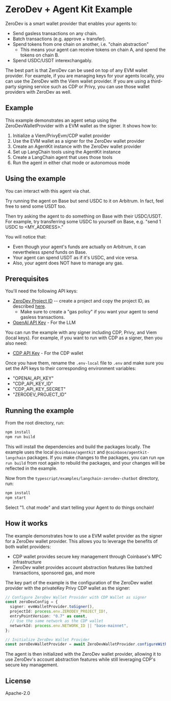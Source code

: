 # ZeroDev + Agent Kit Example

ZeroDev is a smart wallet provider that enables your agents to:

- Send gasless transactions on any chain.
- Batch transactions (e.g. approve + transfer).
- Spend tokens from one chain on another, i.e. "chain abstraction"
  - This means your agent can receive tokens on chain A, and spend the tokens on chain B.
- Spend USDC/USDT interexchangably.

The best part is that ZeroDev can be used on top of any EVM wallet provider.  For example, if you are managing keys for your agents locally, you can use the ZeroDev with the Viem wallet provider.  If you are using a third-party signing service such as CDP or Privy, you can use those wallet providers with ZeroDev as well.

## Example

This example demonstrates an agent setup using the ZeroDevWalletProvider with a EVM wallet as the signer. It shows how to:

1. Initialize a Viem/PrivyEvm/CDP wallet provider
2. Use the EVM wallet as a signer for the ZeroDev wallet provider
3. Create an AgentKit instance with the ZeroDev wallet provider
4. Set up LangChain tools using the AgentKit instance
5. Create a LangChain agent that uses those tools
6. Run the agent in either chat mode or autonomous mode

## Using the example

You can interact with this agent via chat.

Try running the agent on Base but send USDC to it on Arbitrum.  In fact, feel free to send some USDT too.

Then try asking the agent to do something on Base with their USDC/USDT.  For example, try transferring some USDC to yourself on Base, e.g. "send 1 USDC to <MY_ADDRESS>."

You will notice that:

- Even though your agent's funds are actually on Arbitrum, it can nevertheless *spend* funds on Base.
- Your agent can spend USDT as if it's USDC, and vice versa.
- Also, your agent does NOT have to manage any gas.

## Prerequisites

You'll need the following API keys:

- [ZeroDev Project ID](https://dashboard.zerodev.app/) -- create a project and copy the project ID, as described [here](https://docs.zerodev.app/sdk/getting-started/tutorial).
  - Make sure to create a "gas policy" if you want your agent to send gasless transactions.
- [OpenAI API Key](https://platform.openai.com/api-keys) - For the LLM

You can run the example with any signer including CDP, Privy, and Viem (local keys).  For example, if you want to run with CDP as a signer, then you also need:

- [CDP API Key](https://portal.cdp.coinbase.com/projects/api-keys) - For the CDP wallet

Once you have them, rename the `.env-local` file to `.env` and make sure you set the API keys to their corresponding environment variables:

- "OPENAI_API_KEY"
- "CDP_API_KEY_ID"
- "CDP_API_KEY_SECRET"
- "ZERODEV_PROJECT_ID"

## Running the example

From the root directory, run:

```bash
npm install
npm run build
```

This will install the dependencies and build the packages locally. The example uses the local `@coinbase/agentkit` and `@coinbase/agentkit-langchain` packages. If you make changes to the packages, you can run `npm run build` from root again to rebuild the packages, and your changes will be reflected in the example.

Now from the `typescript/examples/langchain-zerodev-chatbot` directory, run:

```bash
npm install
npm start
```

Select "1. chat mode" and start telling your Agent to do things onchain!

## How it works

The example demonstrates how to use a EVM wallet provider as the signer for a ZeroDev wallet provider. This allows you to leverage the benefits of both wallet providers:

- CDP wallet provides secure key management through Coinbase's MPC infrastructure
- ZeroDev wallet provides account abstraction features like batched transactions, sponsored gas, and more

The key part of the example is the configuration of the ZeroDev wallet provider with the privateKey Privy CDP wallet as the signer:

```typescript
// Configure ZeroDev Wallet Provider with CDP Wallet as signer
const zeroDevConfig = {
  signer: evmWalletProvider.toSigner(),
  projectId: process.env.ZERODEV_PROJECT_ID!,
  entryPointVersion: "0.7" as const,
  // Use the same network as the CDP wallet
  networkId: process.env.NETWORK_ID || "base-mainnet",
};

// Initialize ZeroDev Wallet Provider
const zeroDevWalletProvider = await ZeroDevWalletProvider.configureWithWallet(zeroDevConfig);
```

The agent is then initialized with the ZeroDev wallet provider, allowing it to use ZeroDev's account abstraction features while still leveraging CDP's secure key management.

## License

Apache-2.0
